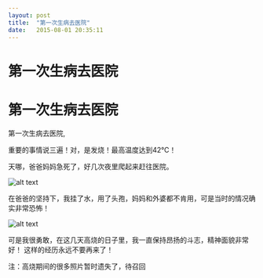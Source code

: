 ```yaml
---
layout: post
title:  "第一次生病去医院"
date:   2015-08-01 20:35:11
---
```

第一次生病去医院
=======

第一次生病去医院
=======

第一次生病去医院, 

重要的事情说三遍！对，是发烧！最高温度达到42℃！

天哪，爸爸妈妈急死了，好几次夜里爬起来赶往医院。

![alt text][1]

在爸爸的坚持下，我挂了水，用了头孢，妈妈和外婆都不肯用，可是当时的情况确实非常恐怖！

![alt text][2]

可是我很勇敢，在这几天高烧的日子里，我一直保持昂扬的斗志，精神面貌非常好！
这样的经历永远不要再来了！

注：高烧期间的很多照片暂时遗失了，待召回


  [1]: http://photo.yupoo.com/moxigan/EQqI7iWo/medish.jpg
  [2]: http://photo.yupoo.com/moxigan/EQqIf8E6/medish.jpg